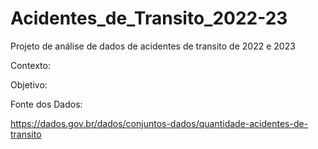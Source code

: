# Acidentes_de_Transito_2022-23
Projeto de análise de dados de acidentes de transito de 2022 e 2023

Contexto:


Objetivo:


Fonte dos Dados:

https://dados.gov.br/dados/conjuntos-dados/quantidade-acidentes-de-transito



